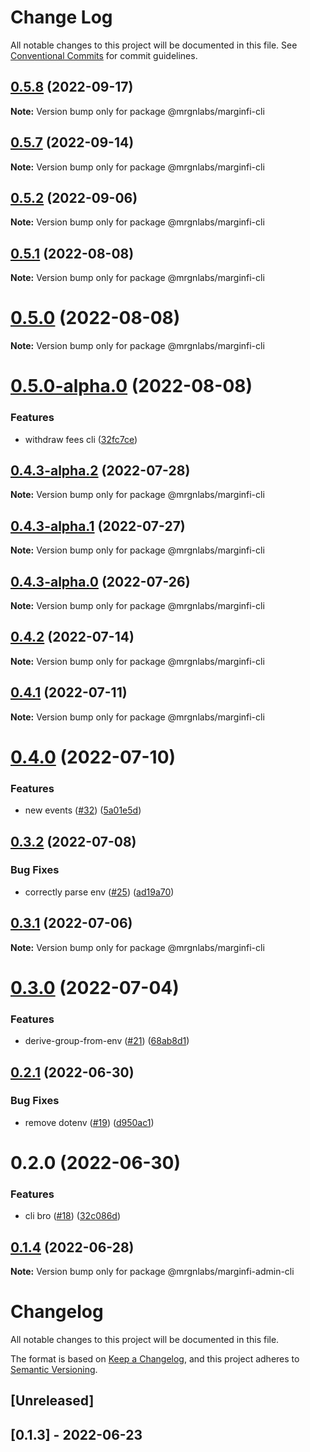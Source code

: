 # Change Log

All notable changes to this project will be documented in this file.
See [Conventional Commits](https://conventionalcommits.org) for commit guidelines.

## [0.5.8](https://github.com/mrgnlabs/marginfi-sdk/compare/@mrgnlabs/marginfi-cli@0.5.7...@mrgnlabs/marginfi-cli@0.5.8) (2022-09-17)

**Note:** Version bump only for package @mrgnlabs/marginfi-cli





## [0.5.7](https://github.com/mrgnlabs/marginfi-sdk/compare/@mrgnlabs/marginfi-cli@0.5.6...@mrgnlabs/marginfi-cli@0.5.7) (2022-09-14)

**Note:** Version bump only for package @mrgnlabs/marginfi-cli





## [0.5.2](https://github.com/mrgnlabs/marginfi-sdk/compare/@mrgnlabs/marginfi-cli@0.5.1...@mrgnlabs/marginfi-cli@0.5.2) (2022-09-06)

**Note:** Version bump only for package @mrgnlabs/marginfi-cli





## [0.5.1](https://github.com/mrgnlabs/marginfi-sdk/compare/@mrgnlabs/marginfi-cli@0.5.0...@mrgnlabs/marginfi-cli@0.5.1) (2022-08-08)

**Note:** Version bump only for package @mrgnlabs/marginfi-cli





# [0.5.0](https://github.com/mrgnlabs/marginfi-sdk/compare/@mrgnlabs/marginfi-cli@0.5.0-alpha.0...@mrgnlabs/marginfi-cli@0.5.0) (2022-08-08)

**Note:** Version bump only for package @mrgnlabs/marginfi-cli





# [0.5.0-alpha.0](https://github.com/mrgnlabs/marginfi-sdk/compare/@mrgnlabs/marginfi-cli@0.4.3-alpha.2...@mrgnlabs/marginfi-cli@0.5.0-alpha.0) (2022-08-08)


### Features

* withdraw fees cli ([32fc7ce](https://github.com/mrgnlabs/marginfi-sdk/commit/32fc7cebcd6cfaafe95437743ac1b1aa3e0a13b7))





## [0.4.3-alpha.2](https://github.com/mrgnlabs/marginfi-sdk/compare/@mrgnlabs/marginfi-cli@0.4.3-alpha.1...@mrgnlabs/marginfi-cli@0.4.3-alpha.2) (2022-07-28)

**Note:** Version bump only for package @mrgnlabs/marginfi-cli





## [0.4.3-alpha.1](https://github.com/mrgnlabs/marginfi-sdk/compare/@mrgnlabs/marginfi-cli@0.4.3-alpha.0...@mrgnlabs/marginfi-cli@0.4.3-alpha.1) (2022-07-27)

**Note:** Version bump only for package @mrgnlabs/marginfi-cli





## [0.4.3-alpha.0](https://github.com/mrgnlabs/marginfi-sdk/compare/@mrgnlabs/marginfi-cli@0.4.2...@mrgnlabs/marginfi-cli@0.4.3-alpha.0) (2022-07-26)

**Note:** Version bump only for package @mrgnlabs/marginfi-cli





## [0.4.2](https://github.com/mrgnlabs/marginfi-sdk/compare/@mrgnlabs/marginfi-cli@0.4.1...@mrgnlabs/marginfi-cli@0.4.2) (2022-07-14)

**Note:** Version bump only for package @mrgnlabs/marginfi-cli





## [0.4.1](https://github.com/mrgnlabs/marginfi-sdk/compare/@mrgnlabs/marginfi-cli@0.4.0...@mrgnlabs/marginfi-cli@0.4.1) (2022-07-11)

**Note:** Version bump only for package @mrgnlabs/marginfi-cli





# [0.4.0](https://github.com/mrgnlabs/marginfi-sdk/compare/@mrgnlabs/marginfi-cli@0.3.2...@mrgnlabs/marginfi-cli@0.4.0) (2022-07-10)


### Features

* new events ([#32](https://github.com/mrgnlabs/marginfi-sdk/issues/32)) ([5a01e5d](https://github.com/mrgnlabs/marginfi-sdk/commit/5a01e5d29a951c1bb224f2f3a261a935d9ef7999))





## [0.3.2](https://github.com/mrgnlabs/marginfi-sdk/compare/@mrgnlabs/marginfi-cli@0.3.1...@mrgnlabs/marginfi-cli@0.3.2) (2022-07-08)


### Bug Fixes

* correctly parse env ([#25](https://github.com/mrgnlabs/marginfi-sdk/issues/25)) ([ad19a70](https://github.com/mrgnlabs/marginfi-sdk/commit/ad19a708e38eca03991e625e40fb4412c2dfad7a))





## [0.3.1](https://github.com/mrgnlabs/marginfi-sdk/compare/@mrgnlabs/marginfi-cli@0.3.0...@mrgnlabs/marginfi-cli@0.3.1) (2022-07-06)

**Note:** Version bump only for package @mrgnlabs/marginfi-cli





# [0.3.0](https://github.com/mrgnlabs/marginfi-sdk/compare/@mrgnlabs/marginfi-cli@0.2.1...@mrgnlabs/marginfi-cli@0.3.0) (2022-07-04)


### Features

* derive-group-from-env ([#21](https://github.com/mrgnlabs/marginfi-sdk/issues/21)) ([68ab8d1](https://github.com/mrgnlabs/marginfi-sdk/commit/68ab8d1a4ae7e41f1560ef13fa036359e5f78eee))





## [0.2.1](https://github.com/mrgnlabs/marginfi-sdk/compare/@mrgnlabs/marginfi-cli@0.2.0...@mrgnlabs/marginfi-cli@0.2.1) (2022-06-30)


### Bug Fixes

* remove dotenv ([#19](https://github.com/mrgnlabs/marginfi-sdk/issues/19)) ([d950ac1](https://github.com/mrgnlabs/marginfi-sdk/commit/d950ac10b66221c756f3aabbe246532b341cf740))





# 0.2.0 (2022-06-30)


### Features

* cli bro ([#18](https://github.com/mrgnlabs/marginfi-sdk/issues/18)) ([32c086d](https://github.com/mrgnlabs/marginfi-sdk/commit/32c086d5e02c9c37faf9ea217e78cb8beffa4694))





## [0.1.4](https://github.com/mrgnlabs/marginfi-sdk/compare/@mrgnlabs/marginfi-admin-cli@0.1.3...@mrgnlabs/marginfi-admin-cli@0.1.4) (2022-06-28)

**Note:** Version bump only for package @mrgnlabs/marginfi-admin-cli





# Changelog

All notable changes to this project will be documented in this file.

The format is based on [Keep a Changelog](https://keepachangelog.com/en/1.0.0/),
and this project adheres to [Semantic Versioning](https://semver.org/spec/v2.0.0.html).

## [Unreleased]

## [0.1.3] - 2022-06-23
